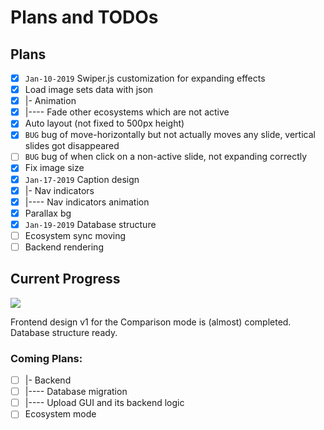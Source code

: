 # Plans and TODOs

## Plans

 - [x] `Jan-10-2019` Swiper.js customization for expanding effects
 - [x] Load image sets data with json 
 - [x] |- Animation
 - [X] |---- Fade other ecosystems which are not active
 - [x] Auto layout (not fixed to 500px height)
 - [x] `BUG` bug of move-horizontally but not actually moves any slide, vertical slides got disappeared
 - [ ] `BUG` bug of when click on a non-active slide, not expanding correctly
 - [x] Fix image size
 - [x] `Jan-17-2019` Caption design
 - [x] |- Nav indicators
 - [x] |---- Nav indicators animation
 - [x] Parallax bg
 - [x] `Jan-19-2019` Database structure
 - [ ] Ecosystem sync moving
 - [ ] Backend rendering

## Current Progress

![](doc/2019-01-19_23-24-57.gif)

Frontend design v1 for the Comparison mode is (almost) completed. Database structure ready. 

### Coming Plans: 

 - [ ] |- Backend 
 - [ ] |---- Database migration
 - [ ] |---- Upload GUI and its backend logic
 - [ ] Ecosystem mode

